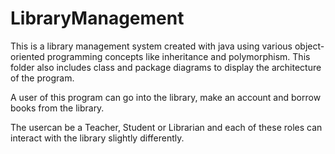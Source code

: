 # LibraryManagement
This is a library management system created with java using various object-oriented programming concepts like inheritance and polymorphism. 
This folder also includes class and package diagrams to display the architecture of the program.

A user of this program can go into the library, make an account and borrow books from the library. 

The usercan be a Teacher, Student or Librarian and each of these roles can interact with the library slightly differently.
